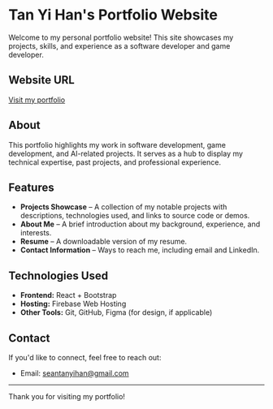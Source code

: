 # Tan Yi Han's Portfolio Website

Welcome to my personal portfolio website! This site showcases my projects, skills, and experience as a software developer and game developer.

## Website URL
[Visit my portfolio](https://tanyihanportfolio.web.app)

## About
This portfolio highlights my work in software development, game development, and AI-related projects. It serves as a hub to display my technical expertise, past projects, and professional experience.

## Features
- **Projects Showcase** – A collection of my notable projects with descriptions, technologies used, and links to source code or demos.
- **About Me** – A brief introduction about my background, experience, and interests.
- **Resume** – A downloadable version of my resume.
- **Contact Information** – Ways to reach me, including email and LinkedIn.

## Technologies Used
- **Frontend:** React + Bootstrap
- **Hosting:** Firebase Web Hosting
- **Other Tools:** Git, GitHub, Figma (for design, if applicable)

## Contact
If you'd like to connect, feel free to reach out:
- Email: seantanyihan@gmail.com

---
Thank you for visiting my portfolio!


